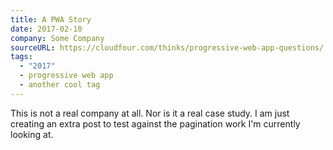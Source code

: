 ```yaml
---
title: A PWA Story
date: 2017-02-10
company: Some Company
sourceURL: https://cloudfour.com/thinks/progressive-web-app-questions/
tags:
  - "2017"
  - progressive web app
  - another cool tag
---
```


This is not a real company at all. Nor is it a real case study. I am just creating an extra post to test against the pagination work I'm currently looking at.
